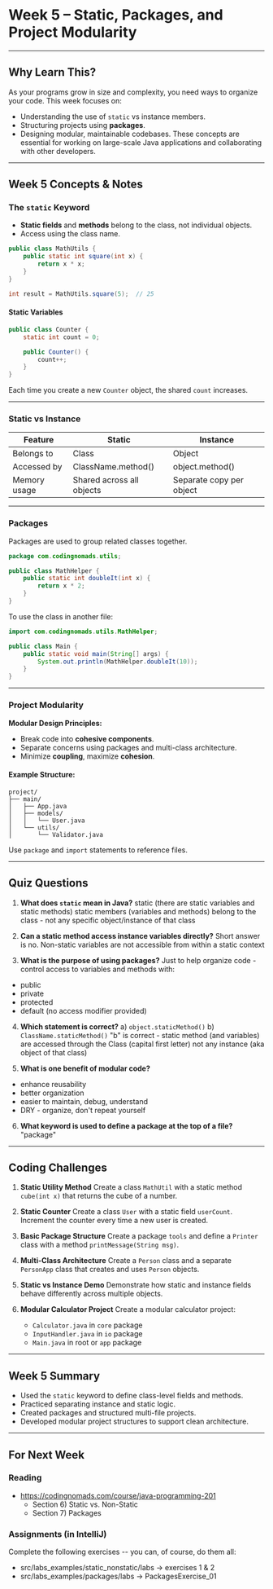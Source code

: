 # Week 5 – Static, Packages, and Project Modularity

---

## Why Learn This?

As your programs grow in size and complexity, you need ways to organize your code. This week focuses on:

* Understanding the use of `static` vs instance members.
* Structuring projects using **packages**.
* Designing modular, maintainable codebases.
  These concepts are essential for working on large-scale Java applications and collaborating with other developers.

---

## Week 5 Concepts & Notes

### The `static` Keyword

* **Static fields** and **methods** belong to the class, not individual objects.
* Access using the class name.

```java
public class MathUtils {
    public static int square(int x) {
        return x * x;
    }
}

int result = MathUtils.square(5);  // 25
```

#### Static Variables

```java
public class Counter {
    static int count = 0;

    public Counter() {
        count++;
    }
}
```

Each time you create a new `Counter` object, the shared `count` increases.

---

### Static vs Instance

| Feature      | Static                    | Instance                 |
| ------------ | ------------------------- | ------------------------ |
| Belongs to   | Class                     | Object                   |
| Accessed by  | ClassName.method()        | object.method()          |
| Memory usage | Shared across all objects | Separate copy per object |

---

### Packages

Packages are used to group related classes together.

```java
package com.codingnomads.utils;

public class MathHelper {
    public static int doubleIt(int x) {
        return x * 2;
    }
}
```

To use the class in another file:

```java
import com.codingnomads.utils.MathHelper;

public class Main {
    public static void main(String[] args) {
        System.out.println(MathHelper.doubleIt(10));
    }
}
```

---

### Project Modularity

**Modular Design Principles:**

* Break code into **cohesive components**.
* Separate concerns using packages and multi-class architecture.
* Minimize **coupling**, maximize **cohesion**.

#### Example Structure:

```
project/
├── main/
│   ├── App.java
│   ├── models/
│   │   └── User.java
│   └── utils/
│       └── Validator.java
```

Use `package` and `import` statements to reference files.

---

## Quiz Questions

1. **What does `static` mean in Java?**
static (there are static variables and static methods)
static members (variables and methods) belong to the class - not any specific object/instance of that class

2. **Can a static method access instance variables directly?**
Short answer is no. Non-static variables are not accessible from within a static context

3. **What is the purpose of using packages?**
Just to help organize code - control access to variables and methods with:
- public
- private
- protected
- default (no access modifier provided)

4. **Which statement is correct?**
   a) `object.staticMethod()`
   b) `ClassName.staticMethod()`
"b" is correct - static method (and variables)
are accessed through the Class (capital first letter)
not any instance (aka object of that class)

5. **What is one benefit of modular code?**
* enhance reusability
* better organization
* easier to maintain, debug, understand
* DRY - organize, don't repeat yourself

6. **What keyword is used to define a package at the top of a file?**
"package"

---

## Coding Challenges

1. **Static Utility Method**
   Create a class `MathUtil` with a static method `cube(int x)` that returns the cube of a number.

2. **Static Counter**
   Create a class `User` with a static field `userCount`. Increment the counter every time a new user is created.

3. **Basic Package Structure**
   Create a package `tools` and define a `Printer` class with a method `printMessage(String msg)`.

4. **Multi-Class Architecture**
   Create a `Person` class and a separate `PersonApp` class that creates and uses `Person` objects.

5. **Static vs Instance Demo**
   Demonstrate how static and instance fields behave differently across multiple objects.

6. **Modular Calculator Project**
   Create a modular calculator project:

   * `Calculator.java` in `core` package
   * `InputHandler.java` in `io` package
   * `Main.java` in root or `app` package

---

## Week 5 Summary

* Used the `static` keyword to define class-level fields and methods.
* Practiced separating instance and static logic.
* Created packages and structured multi-file projects.
* Developed modular project structures to support clean architecture.

---

## For Next Week

### Reading 
* https://codingnomads.com/course/java-programming-201
    * Section 6) Static vs. Non-Static
    * Section 7) Packages

### Assignments (in IntelliJ)

Complete the following exercises -- you can, of course, do them all:

* src/labs_examples/static_nonstatic/labs -> exercises 1 & 2
* src/labs_examples/packages/labs -> PackagesExercise_01